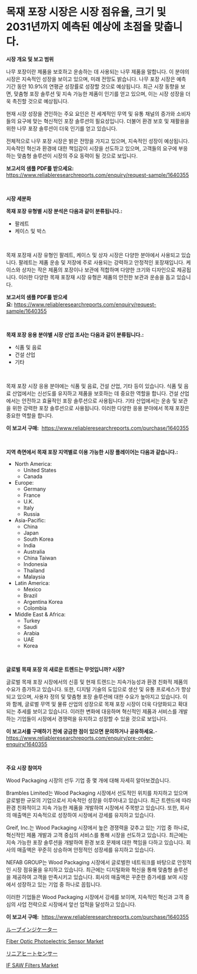 <p><h1>목재 포장 시장은 시장 점유율, 크기 및 2031년까지 예측된 예상에 초점을 맞춥니다.</h1></p><p><strong>시장 개요 및 보고 범위</strong></p>
<p><p>나무 포장이란 제품을 보호하고 운송하는 데 사용되는 나무 제품을 말합니다. 이 분야의 시장은 지속적인 성장을 보이고 있으며, 미래 전망도 밝습니다. 나무 포장 시장은 예측 기간 동안 10.9%의 연평균 성장률로 성장할 것으로 예상됩니다. 최근 시장 동향을 보면, 맞춤형 포장 솔루션 및 지속 가능한 제품이 인기를 얻고 있으며, 이는 시장 성장을 더욱 촉진할 것으로 예상됩니다.</p><p>현재 시장 성장을 견인하는 주요 요인은 전 세계적인 무역 및 유통 채널의 증가와 소비자들의 요구에 맞는 혁신적인 포장 솔루션의 필요성입니다. 더불어 환경 보호 및 재활용을 위한 나무 포장 솔루션이 더욱 인기를 얻고 있습니다.</p><p>전체적으로 나무 포장 시장은 밝은 전망을 가지고 있으며, 지속적인 성장이 예상됩니다. 지속적인 혁신과 환경에 대한 책임감이 시장을 선도하고 있으며, 고객들의 요구에 부응하는 맞춤형 솔루션이 시장의 주요 동력이 될 것으로 보입니다.</p></p>
<p><strong>보고서의 샘플 PDF를 받으세요:</strong> <a href="https://www.reliableresearchreports.com/enquiry/request-sample/1640355">https://www.reliableresearchreports.com/enquiry/request-sample/1640355</a></p>
<p>&nbsp;</p>
<p><strong>시장 세분화</strong></p>
<p><strong>목재 포장 유형별 시장 분석은 다음과 같이 분류됩니다.:</strong></p>
<p><ul><li>팔레트</li><li>케이스 및 박스</li></ul></p>
<p>&nbsp;</p>
<p><p>목재 포장재 시장 유형인 팔레트, 케이스 및 상자 시장은 다양한 분야에서 사용되고 있습니다. 팔레트는 제품 운송 및 저장에 주로 사용되는 강력하고 안정적인 포장재입니다. 케이스와 상자는 작은 제품의 포장이나 보관에 적합하며 다양한 크기와 디자인으로 제공됩니다. 이러한 다양한 목재 포장재 시장 유형은 제품의 안전한 보관과 운송을 돕고 있습니다.</p></p>
<p><strong>보고서의 샘플 PDF를 받으세요:</strong>&nbsp;<a href="https://www.reliableresearchreports.com/enquiry/request-sample/1640355">https://www.reliableresearchreports.com/enquiry/request-sample/1640355</a></p>
<p>&nbsp;</p>
<p><strong> 목재 포장 응용 분야별 시장 산업 조사는 다음과 같이 분류됩니다.:</strong></p>
<p><ul><li>식품 및 음료</li><li>건설 산업</li><li>기타</li></ul></p>
<p>&nbsp;</p>
<p><p>목재 포장 시장 응용 분야에는 식품 및 음료, 건설 산업, 기타 등이 있습니다. 식품 및 음료 산업에서는 신선도를 유지하고 제품을 보호하는 데 중요한 역할을 합니다. 건설 산업에서는 안전하고 효율적인 포장 솔루션으로 사용됩니다. 기타 산업에서는 운송 및 보관을 위한 강력한 포장 솔루션으로 사용됩니다. 이러한 다양한 응용 분야에서 목재 포장은 중요한 역할을 합니다.</p></p>
<p><strong>이 보고서 구매:</strong>&nbsp; <a href="https://www.reliableresearchreports.com/purchase/1640355">https://www.reliableresearchreports.com/purchase/1640355</a></p>
<p>&nbsp;</p>
<p><strong>지역 측면에서 목재 포장 지역별로 이용 가능한 시장 플레이어는 다음과 같습니다.:</strong></p>
<p><ul>
    <li>
        North America:
        <ul>
            <li>United States</li>
            <li>Canada</li>
        </ul>
    </li>
    <li>
        Europe:
        <ul>
            <li>Germany</li>
            <li>France</li>
            <li>U.K.</li>
            <li>Italy</li>
            <li>Russia</li>
        </ul>
    </li>
    <li>
        Asia-Pacific:
        <ul>
            <li>China</li>
            <li>Japan</li>
            <li>South Korea</li>
            <li>India</li>
            <li>Australia</li>
            <li>China Taiwan</li>
            <li>Indonesia</li>
            <li>Thailand</li>
            <li>Malaysia</li>
        </ul>
    </li>
    <li>
        Latin America:
        <ul>
            <li>Mexico</li>
            <li>Brazil</li>
            <li>Argentina Korea</li>
            <li>Colombia</li>
        </ul>
    </li>
    <li>
        Middle East & Africa:
        <ul>
            <li>Turkey</li>
            <li>Saudi</li>
            <li>Arabia</li>
            <li>UAE</li>
            <li>Korea</li>
        </ul>
    </li>
    </ul></p>
<p>&nbsp;</p>
<p><strong>글로벌 목재 포장 의 새로운 트렌드는 무엇입니까? 시장?</strong></p>
<p><p>글로벌 목재 포장 시장에서의 신흥 및 현재 트렌드는 지속가능성과 환경 친화적 제품의 수요가 증가하고 있습니다. 또한, 디지털 기술의 도입으로 생산 및 유통 프로세스가 향상되고 있으며, 사용자 정의 및 맞춤형 포장 솔루션에 대한 수요가 높아지고 있습니다. 이와 함께, 글로벌 무역 및 물류 산업의 성장으로 목재 포장 시장이 더욱 다양화되고 확대되는 추세를 보이고 있습니다. 이러한 변화에 대응하며 혁신적인 제품과 서비스를 개발하는 기업들이 시장에서 경쟁력을 유지하고 성장할 수 있을 것으로 보입니다.</p></p>
<p><strong>이 보고서를 구매하기 전에 궁금한 점이 있으면 문의하거나 공유하세요.</strong>- <a href="https://www.reliableresearchreports.com/enquiry/pre-order-enquiry/1640355">https://www.reliableresearchreports.com/enquiry/pre-order-enquiry/1640355</a></p>
<p>&nbsp;</p>
<p><strong>주요 시장 참여자</strong></p>
<p><p>Wood Packaging 시장의 선두 기업 중 몇 개에 대해 자세히 알아보겠습니다. </p><p>Brambles Limited는 Wood Packaging 시장에서 선도적인 위치를 차지하고 있으며 글로벌한 규모의 기업으로서 지속적인 성장을 이루어내고 있습니다. 최근 트렌드에 따라 환경 친화적이고 지속 가능한 제품을 개발하여 시장에서 주목받고 있습니다. 또한, 회사의 매출액은 지속적으로 성장하여 시장에서 강세를 유지하고 있습니다.</p><p>Greif, Inc.는 Wood Packaging 시장에서 높은 경쟁력을 갖추고 있는 기업 중 하나로, 혁신적인 제품 개발과 고객 중심의 서비스를 통해 시장을 선도하고 있습니다. 최근에는 지속 가능한 포장 솔루션을 개발하여 환경 보호 문제에 대한 책임을 다하고 있습니다. 회사의 매출액은 꾸준히 상승하며 안정적인 성장세를 유지하고 있습니다.</p><p>NEFAB GROUP는 Wood Packaging 시장에서 글로벌한 네트워크를 바탕으로 안정적인 시장 점유율을 유지하고 있습니다. 최근에는 디지털화와 혁신을 통해 맞춤형 솔루션을 제공하여 고객을 만족시키고 있습니다. 회사의 매출액은 꾸준한 증가세를 보여 시장에서 성장하고 있는 기업 중 하나로 꼽힙니다. </p><p>이러한 기업들은 Wood Packaging 시장에서 강세를 보이며, 지속적인 혁신과 고객 중심의 사업 전략으로 시장에서 앞선 업적을 달성하고 있습니다.</p></p>
<p><strong>이 보고서 구매:</strong>&nbsp;&nbsp;<a href="https://www.reliableresearchreports.com/purchase/1640355">https://www.reliableresearchreports.com/purchase/1640355</a></p>
<p><p><a href="https://github.com/KaydenJohns1964/Market-Research-Report-List-1/blob/main/297762510449.md">ループインジケーター</a></p><p><a href="https://github.com/dx0328/Market-Research-Report-List-2/blob/main/fiber-optic-photoelectric-sensor-market.md">Fiber Optic Photoelectric Sensor Market</a></p><p><a href="https://github.com/marbadji/Market-Research-Report-List-1/blob/main/897520910448.md">リニアヒートセンサー</a></p><p><a href="https://github.com/Glendatilghmankmgz0rbhwpy/Market-Research-Report-List-1/blob/main/if-saw-filters-market.md">IF SAW Filters Market</a></p></p>
